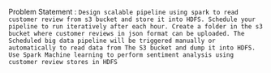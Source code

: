 Problem Statement :
   ```Design scalable pipeline using spark to read customer review from s3 bucket and store it into HDFS. Schedule your pipeline to run iteratively after each hour. Create a folder in the s3 bucket where customer reviews in json format can be uploaded. The Scheduled big data pipeline will be triggered manually or automatically to read data from The S3 bucket and dump it into HDFS. Use Spark Machine learning to perform sentiment analysis using customer review stores in HDFS```

